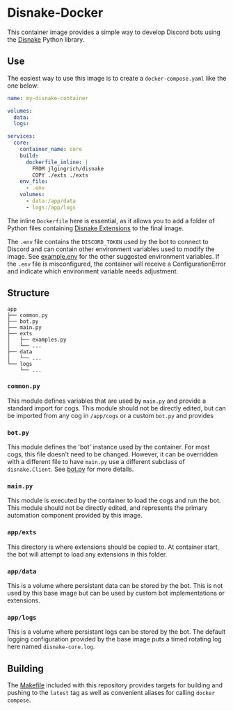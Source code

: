 # Disnake-Docker

This container image provides a simple way to develop Discord bots using the [Disnake](https://docs.disnake.dev/en/stable/index.html) Python library.

## Use

The easiest way to use this image is to create a `docker-compose.yaml` like the one below:

```yaml
name: my-disnake-container

volumes:
  data:
  logs:

services:
  core:
    container_name: core
    build:
      dockerfile_inline: |
        FROM jlgingrich/disnake
        COPY ./exts ./exts
    env_file:
      - .env
    volumes:
      - data:/app/data
      - logs:/app/logs

```

The inline `Dockerfile` here is essential, as it allows you to add a folder of Python files containing [Disnake Extensions](https://docs.disnake.dev/en/stable/ext/commands/extensions.html) to the final image.

The `.env` file contains the `DISCORD_TOKEN` used by the bot to connect to Discord and can contain other environment variables used to modify the image. See [example.env](./example.env) for the other suggested environment variables. If the `.env` file is misconfigured, the container will receive a ConfigurationError and indicate which environment variable needs adjustment.

## Structure
```
app
├── common.py
├── bot.py
├── main.py
├── exts
│   ├── examples.py
│   └── ...
├── data
│   └── ...
└── logs
    └── ...
```

### `common.py`
This module defines variables that are used by `main.py` and provide a standard import for cogs. This module should not be directly edited, but can be imported from any cog in `/app/cogs` or a custom `bot.py` and provides 

### `bot.py`
This module defines the 'bot' instance used by the container. For most cogs, this file doesn't need to be changed. However, it can be overridden with a different file to have `main.py` use a different subclass of `disnake.Client`. See [bot.py](./bot.py) for more details.

### `main.py`
This module is executed by the container to load the cogs and run the bot. This module should not be directly edited, and represents the primary automation component provided by this image.

### `app/exts`
This directory is where extensions should be copied to. At container start, the bot will attempt to load any extensions in this folder.

### `app/data`
This is a volume where persistant data can be stored by the bot. This is not used by this base image but can be used by custom bot implementations or extensions.

### `app/logs`
This is a volume where persistant logs can be stored by the bot. The default logging configuration provided by the base image puts a timed rotating log here named `disnake-core.log`.

## Building

The [Makefile](./Makefile) included with this repository provides targets for building and pushing to the `latest` tag as well as convenient aliases for calling `docker compose`.